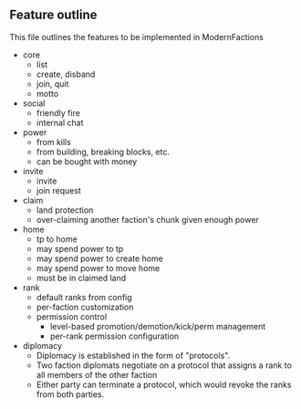 ## Feature outline
This file outlines the features to be implemented in ModernFactions

- core
  - list
  - create, disband
  - join, quit
  - motto
- social
  - friendly fire
  - internal chat
- power
  - from kills
  - from building, breaking blocks, etc.
  - can be bought with money
- invite
  - invite
  - join request
- claim
  - land protection
  - over-claiming another faction's chunk given enough power
- home
  - tp to home
  - may spend power to tp
  - may spend power to create home
  - may spend power to move home
  - must be in claimed land
- rank
  - default ranks from config
  - per-faction customization
  - permission control
    - level-based promotion/demotion/kick/perm management
    - per-rank permission configuration
- diplomacy
  - Diplomacy is established in the form of "protocols".
  - Two faction diplomats negotiate on a protocol that assigns a rank to all members of the other faction
  - Either party can terminate a protocol, which would revoke the ranks from both parties. 
